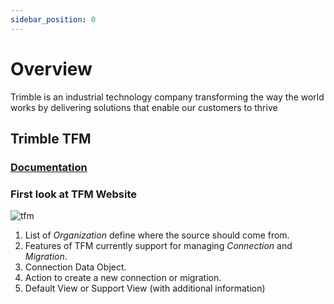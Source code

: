 ```yaml
---
sidebar_position: 0
---
```


# Overview

Trimble is an industrial technology company transforming the way the world works by delivering solutions that enable our customers to thrive

## Trimble TFM

### [Documentation](https://quadrihelp.trimble.com/Topics-Flow-Manager)

### First look at TFM Website
<img src="/img/tfm/overview/first-look.jpg" alt="tfm" width="" height="" />

1. List of *Organization* define where the source should come from.
2. Features of TFM currently support for managing *Connection* and *Migration*.
3. Connection Data Object.
4. Action to create a new connection or migration.
5. Default View or Support View (with additional information)
